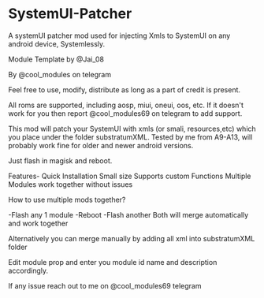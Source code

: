 # SystemUI-Patcher
A systemUI patcher mod used for injecting Xmls to SystemUI on any android device, Systemlessly. 

Module Template by @Jai_08

By @cool_modules on telegram 

Feel free to use, modify, distribute as long as a part of credit is present.

All roms are supported, including aosp, miui, oneui, oos, etc. If it doesn't work for you then report @cool_modules69 on telegram to add support. 

This mod will patch your SystemUI with xmls (or smali, resources,etc) which you place under the folder substratumXML. 
Tested by me from A9-A13, will probably work fine for older and newer android versions. 

Just flash in magisk and reboot.

Features-
Quick Installation
Small size
Supports custom Functions
Multiple Modules work together without issues

How to use multiple mods together?

-Flash any 1 module 
-Reboot
-Flash another
Both will merge automatically and work together

Alternatively you can merge manually by adding all xml into substratumXML folder

Edit module prop and enter you module id name and description accordingly. 

If any issue reach out to me on @cool_modules69 telegram
